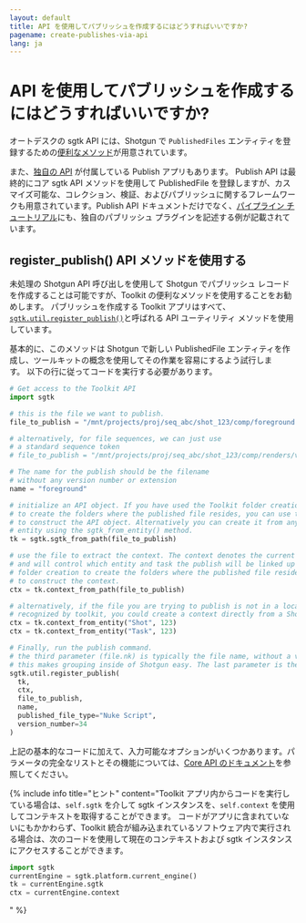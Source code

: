 ```yaml
---
layout: default
title: API を使用してパブリッシュを作成するにはどうすればいいですか?
pagename: create-publishes-via-api
lang: ja
---
```


# API を使用してパブリッシュを作成するにはどうすればいいですか?

オートデスクの sgtk API には、Shotgun で `PublishedFiles` エンティティを登録するための[便利なメソッド](https://developer.shotgunsoftware.com/tk-core/utils.html#sgtk.util.register_publish)が用意されています。

また、[独自の API](https://developer.shotgunsoftware.com/tk-multi-publish2/) が付属している Publish アプリもあります。
Publish API は最終的にコア sgtk API メソッドを使用して PublishedFile を登録しますが、カスマイズ可能な、コレクション、検証、およびパブリッシュに関するフレームワークも用意されています。Publish API ドキュメントだけでなく、[パイプライン チュートリアル](https://developer.shotgunsoftware.com/cb8926fc/?title=Pipeline+Tutorial)にも、独自のパブリッシュ プラグインを記述する例が記載されています。

## register_publish() API メソッドを使用する
未処理の Shotgun API 呼び出しを使用して Shotgun でパブリッシュ レコードを作成することは可能ですが、Toolkit の便利なメソッドを使用することをお勧めします。
パブリッシュを作成する Toolkit アプリはすべて、[`sgtk.util.register_publish()`](https://developer.shotgunsoftware.com/tk-core/utils.html#sgtk.util.register_publish)と呼ばれる API ユーティリティ メソッドを使用しています。

基本的に、このメソッドは Shotgun で新しい PublishedFile エンティティを作成し、ツールキットの概念を使用してその作業を容易にするよう試行します。 以下の行に従ってコードを実行する必要があります。

```python
# Get access to the Toolkit API
import sgtk

# this is the file we want to publish.
file_to_publish = "/mnt/projects/proj/seq_abc/shot_123/comp/foreground.v034.nk"

# alternatively, for file sequences, we can just use
# a standard sequence token
# file_to_publish = "/mnt/projects/proj/seq_abc/shot_123/comp/renders/v034/foreground.%04d.exr"

# The name for the publish should be the filename
# without any version number or extension
name = "foreground"

# initialize an API object. If you have used the Toolkit folder creation
# to create the folders where the published file resides, you can use this path
# to construct the API object. Alternatively you can create it from any Shotgun
# entity using the sgtk_from_entity() method.
tk = sgtk.sgtk_from_path(file_to_publish)

# use the file to extract the context. The context denotes the current work area in Toolkit
# and will control which entity and task the publish will be linked up to. If you have used the Toolkit
# folder creation to create the folders where the published file resides, you can use this path
# to construct the context.
ctx = tk.context_from_path(file_to_publish)

# alternatively, if the file you are trying to publish is not in a location that is
# recognized by toolkit, you could create a context directly from a Shotgun entity instead:
ctx = tk.context_from_entity("Shot", 123)
ctx = tk.context_from_entity("Task", 123)

# Finally, run the publish command.
# the third parameter (file.nk) is typically the file name, without a version number.
# this makes grouping inside of Shotgun easy. The last parameter is the version number.
sgtk.util.register_publish(
  tk,
  ctx,
  file_to_publish,
  name,
  published_file_type="Nuke Script",
  version_number=34
)
```

上記の基本的なコードに加えて、入力可能なオプションがいくつかあります。パラメータの完全なリストとその機能については、[Core API のドキュメント](https://developer.shotgunsoftware.com/tk-core/utils.html#sgtk.util.register_publish)を参照してください。

{% include info title="ヒント" content="Toolkit アプリ内からコードを実行している場合は、`self.sgtk` を介して sgtk インスタンスを、`self.context` を使用してコンテキストを取得することができます。
コードがアプリに含まれていないにもかかわらず、Toolkit 統合が組み込まれているソフトウェア内で実行される場合は、次のコードを使用して現在のコンテキストおよび sgtk インスタンスにアクセスすることができます。

```python
import sgtk
currentEngine = sgtk.platform.current_engine()
tk = currentEngine.sgtk
ctx = currentEngine.context
```
" %}
